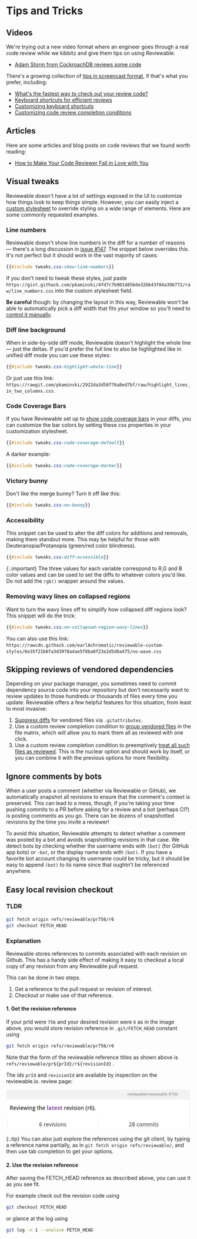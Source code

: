 # Tips and Tricks

## Videos

We're trying out a new video format where an engineer goes through a real code review while we kibbitz and give them tips on using Reviewable:
- [Adam Storm from CockroachDB reviews some code](https://www.youtube.com/watch?v=w3cgXBD7ErQ)

There's a growing collection of [tips in screencast format](https://www.youtube.com/channel/UCosLEhkOCx39oEPS9gaF0Gw/), if that's what you prefer, including:
- [What's the fastest way to check out your review code?](https://www.youtube.com/watch?v=JqFGBZa7YGg)
- [Keyboard shortcuts for efficient reviews](https://www.youtube.com/watch?v=xuJ2PGFprBE)
- [Customizing keyboard shortcuts](https://www.youtube.com/watch?v=lg2tvhTTQNE)
- [Customizing code review completion conditions](https://www.youtube.com/watch?v=mIwg3zRpSQE)

## Articles

Here are some articles and blog posts on code reviews that we found worth reading:
- [How to Make Your Code Reviewer Fall in Love with You](https://mtlynch.io/code-review-love/)

## Visual tweaks

Reviewable doesn't have a lot of settings exposed in the UI to customize how things look to keep things simple.  However, you can easily inject a [custom stylesheet](accountsettings.md#custom-stylesheet) to override styling on a wide range of elements.  Here are some commonly requested examples.

### Line numbers

Reviewable doesn't show line numbers in the diff for a number of reasons &mdash; there's a long discussion in [issue #147](https://github.com/Reviewable/Reviewable/issues/147).  The snippet below overrides this.  It's not perfect but it should work in the vast majority of cases:

```css
{{#include tweaks.css:show-line-numbers}}
```

If you don't need to tweak these styles, just paste `https://gist.githack.com/pkaminski/4fd7c7b9014856de32bb43f84a396772/raw/line_numbers.css` into the custom stylesheet field.

**Be careful** though: by changing the layout in this way, Reviewable won't be able to automatically pick a diff width that fits your window so you'll need to [control it manually](files.md#diff-layout).

### Diff line background

When in side-by-side diff mode, Reviewable doesn't highlight the whole line &mdash; just the deltas.  If you'd prefer the full line to also be highlighted like in unified diff mode you can use these styles:

```css
{{#include tweaks.css:highlight-whole-line}}
```

Or just use this link:  `https://rawgit.com/pkaminski/2922da3d58f76a8ed7bf/raw/highlight_lines_in_two_columns.css`.

### Code Coverage Bars

If you have Reviewable set up to [show code coverage bars](repositories.md#code-coverage) in your diffs, you can customize the bar colors by setting these css properties in your customization stylesheet.

```css
{{#include tweaks.css:code-coverage-default}}
```

A darker example:
```css
{{#include tweaks.css:code-coverage-darker}}
```

### Victory bunny

Don't like the merge bunny?  Turn it off like this:

```css
{{#include tweaks.css:no-bunny}}
```

### Accessibility

This snippet can be used to alter the diff colors for additions and removals, making them standout more. This may be helpful for those with Deuteranopia/Protanopia (green/red color blindness).

```css
{{#include tweaks.css:diff-accessible}}
```

{:.important}
The three values for each variable correspond to R,G and B color values and can be used to set the diffs to whatever colors you'd like. Do not add the `rgb()` wrapper around the values.

### Removing wavy lines on collapsed regions

Want to turn the wavy lines off to simplify how collapsed diff regions look? This snippet will do the trick:

```css
{{#include tweaks.css:no-collapsed-region-wavy-lines}}
```
You can also use this link: `https://rawcdn.githack.com/earlAchromatic/reviewable-custom-styles/6e35f21b6fa3d3978a4ae5f8ba0f23e2d5d6a475/no-wave.css`

## Skipping reviews of vendored dependencies

Depending on your package manager, you sometimes need to commit dependency source code into your repository but don't necessarily want to review updates to those hundreds or thousands of files every time you update.  Reviewable offers a few helpful features for this situation, from least to most invasive:

1. [Suppress diffs](files.md#diff-suppression-and-file-type) for vendored files via `.gitattributes`.
2. Use a custom review completion condition to [group vendored files](repositories.md#files) in the file matrix, which will allow you to mark them all as reviewed with one click.
3. Use a custom review completion condition to preemptively [treat all such files as reviewed](repositories.md#files).  This is the nuclear option and should work by itself, or you can combine it with the previous options for more flexibility.

## Ignore comments by bots

When a user posts a comment (whether via Reviewable or GiHub), we automatically snapshot all revisions to ensure that the comment's context is preserved.  This can lead to a mess, though, if you're taking your time pushing commits to a PR before asking for a review and a bot (perhaps CI?) is posting comments as you go.  There can be dozens of snapshotted revisions by the time you invite a reviewer!

To avoid this situation, Reviewable attempts to detect whether a comment was posted by a bot and avoids snapshotting revisions in that case.  We detect bots by checking whether the username ends with `[bot]` (for GitHub app bots) or `-bot`, or the display name ends with `(bot)`.  If you have a favorite bot account changing its username could be tricky, but it should be easy to append `(bot)` to its name since that oughtn't be referenced anywhere.

## Easy local revision checkout

### TLDR

```sh
git fetch origin refs/reviewable/pr756/r6
git checkout FETCH_HEAD
```

### Explanation

Reviewable stores references to commits associated with each revision on Github.
This has a handy side effect of making it easy to checkout a local copy of any revision from any Reviewable pull request.

This can be done in two steps.

1. Get a reference to the pull request or revision of interest.
2. Checkout or make use of that reference.

#### 1. Get the revision reference

If your prId were `756` and your desired revision were `6` as in the image above, you would store revision reference in `.git/FETCH_HEAD` constant using

```sh
git fetch origin refs/reviewable/pr756/r6
```

Note that the form of the reviewable reference titles as shown above is `refs/reviewable/pr${prId}/r${revisionId}` .

The ids `prId` and `revisionId` are available by inspection on the reviewable.io. review page:

![crop from review page showing prId of 756 and revisionId of 6](images/tips_1_prId.png)

{:.tip}
You can also just explore the references using the git client, by typing a reference name partially, as in `git fetch origin refs/reviewable/`, and then use tab completion to get your options.

#### 2. Use the revision reference

After saving the FETCH_HEAD reference as described above, you can use it as you see fit.

For example check out the revision code using

```sh
git checkout FETCH_HEAD
```

or glance at the log using

```sh
git log -n 1 --oneline FETCH_HEAD
```
